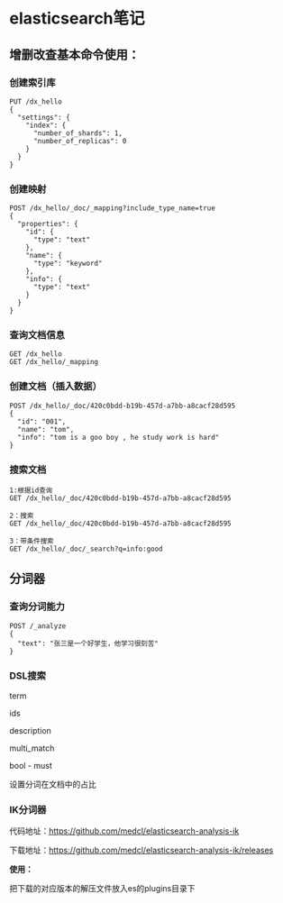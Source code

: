 # elasticsearch笔记

## 增删改查基本命令使用：

### 创建索引库

```
PUT /dx_hello
{
  "settings": {
    "index": {
      "number_of_shards": 1,
      "number_of_replicas": 0
    }
  }
}
```

### 创建映射

```
POST /dx_hello/_doc/_mapping?include_type_name=true
{
  "properties": {
    "id": {
      "type": "text"
    },
    "name": {
      "type": "keyword"
    },
    "info": {
      "type": "text"
    }
  }
}
```

### 查询文档信息

```
GET /dx_hello
GET /dx_hello/_mapping
```

### 创建文档（插入数据）

```
POST /dx_hello/_doc/420c0bdd-b19b-457d-a7bb-a8cacf28d595
{
  "id": "001",
  "name": "tom",
  "info": "tom is a goo boy , he study work is hard"
}
```

### 搜索文档

```
1:根据id查询
GET /dx_hello/_doc/420c0bdd-b19b-457d-a7bb-a8cacf28d595

2：搜索
GET /dx_hello/_doc/420c0bdd-b19b-457d-a7bb-a8cacf28d595

3：带条件搜索
GET /dx_hello/_doc/_search?q=info:good

```





## 分词器

### 查询分词能力

```
POST /_analyze
{
  "text": "张三是一个好学生，他学习很刻苦"
}
```



### DSL搜索

term

ids

description

multi_match

bool - must



设置分词在文档中的占比











### IK分词器

代码地址：https://github.com/medcl/elasticsearch-analysis-ik

下载地址：https://github.com/medcl/elasticsearch-analysis-ik/releases

**使用：**

把下载的对应版本的解压文件放入es的plugins目录下



















